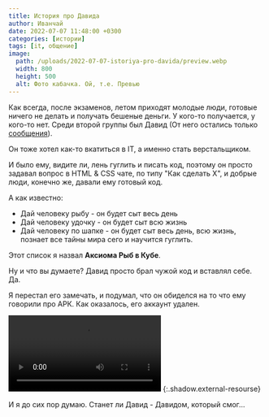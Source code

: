 ```yaml
---
title: История про Давида
author: Иванчай
date: 2022-07-07 11:48:00 +0300
categories: [истории]
tags: [it, общение]
image:
  path: /uploads/2022-07-07-istoriya-pro-davida/preview.webp
  width: 800
  height: 500
  alt: Фото кабачка. Ой, т.е. Превью
---
```


Как всегда, после экзаменов, летом приходят молодые люди, готовые ничего не делать и получать бешеные деньги. У кого-то получается, у кого-то нет. Среди второй группы был Давид (От него остались только [сообщения](https://t.me/css_ru/623464)).

Он тоже хотел как-то вкатиться в IT, а именно стать верстальщиком.

И было ему, видите ли, лень гуглить и писать код, поэтому он просто задавал вопрос в HTML & CSS чате, по типу "Как сделать X", и добрые люди, конечно же, давали ему готовый код.

А как известно:
- Дай человеку рыбу - он будет сыт весь день
- Дай человеку удочку - он будет сыт всю жизнь
- Дай человеку по шапке - он будет сыт весь день, всю жизнь, познает все тайны мира сего и научится гуглить.

Этот список я назвал **Аксиома Рыб в Кубе**.

Ну и что вы думаете? Давид просто брал чужой код и вставлял себе. Да.

Я перестал его замечать, и подумал, что он обиделся на то что ему говорили про АРК. Как оказалось, его аккаунт удален.

<video src="/uploads/2022-07-07-istoriya-pro-davida/deleted-account.webm" controls></video>
{:.shadow.external-resourse}

И я до сих пор думаю. Станет ли Давид - Давидом, который смог...
